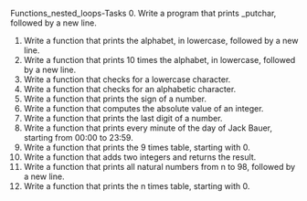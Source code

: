 Functions_nested_loops-Tasks
0. Write a program that prints _putchar, followed by a new line.
1. Write a function that prints the alphabet, in lowercase, followed by a new line.
2. Write a function that prints 10 times the alphabet, in lowercase, followed by a new line.
3. Write a function that checks for a lowercase character.
4. Write a function that checks for an alphabetic character.
5. Write a function that prints the sign of a number.
6. Write a function that computes the absolute value of an integer.
7. Write a function that prints the last digit of a number.
8. Write a function that prints every minute of the day of Jack Bauer, starting from 00:00 to 23:59.
9. Write a function that prints the 9 times table, starting with 0.
10. Write a function that adds two integers and returns the result.
11. Write a function that prints all natural numbers from n to 98, followed by a new line.
12. Write a function that prints the n times table, starting with 0.